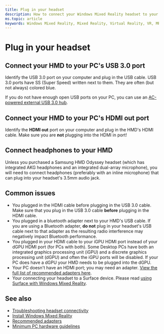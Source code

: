 ```yaml
---
title: Plug in your headset
description: How to connect your Windows Mixed Reality headset to your PC.
ms.topic: article
keywords: Windows Mixed Reality, Mixed Reality, Virtual Reality, VR, MR, headset, setup, get started
---
```


# Plug in your headset

## Connect your HMD to your PC's USB 3.0 port

Identify the USB 3.0 port on your computer and plug in the USB cable. USB 3.0 ports have SS (Super Speed) written next to them. They are often (but not always) colored blue.

If you do not have enough open USB ports on your PC, you can use an [AC-powered external USB 3.0 hub](recommended-adapters-for-windows-mixed-reality-capable-pcs.md#using-external-usb-30-hubs-with-windows-mixed-reality-headsets).

## Connect your HMD to your PC's HDMI out port

Identify the **HDMI out** port on your computer and plug in the HMD's HDMI cable. Make sure you are **not** plugging into the HDMI in port!

## Connect headphones to your HMD

Unless you purchased a Samsung HMD Odyssey headset (which has integrated AKG headphones and an integrated dual-array microphone), you will need to connect headphones (preferably with an inline microphone) that can plug into your headset's 3.5mm audio jack.

## Common issues
* You plugged in the HDMI cable before plugging in the USB 3.0 cable.  Make sure that you plug in the USB 3.0 cable **before** plugging in the HDMI cable.
* You plugged in a bluetooth adapter next to your HMD's USB cable.  If you are using a Bluetooth adapter, **do not** plug in your headset's USB cable next to that adapter as the resulting radio interference may negatively impact Bluetooth performance.
* You plugged in your HDMI cable to your iGPU HDMI port instead of your dGPU HDMI port (for PCs with both). Some Desktop PCs have both an integrated graphics processing unit (iGPU) and a discrete graphics processing unit (dGPU) and often the iGPU ports will be disabled. If your PC does have a dGPU your HMD needs to be plugged into the dGPU.  
* Your PC doesn't have an HDMI port; you may need an adapter. [View the full list of recommended adapters here](recommended-adapters-for-windows-mixed-reality-capable-pcs.md). 
* Your connecting your headset to a Surface device.  Please read [using Surface with Windows Mixed Reality](windows-mixed-reality-minimum-pc-hardware-compatibility-guidelines.md#windows-mixed-reality-and-surface).

## See also

* [Troubleshooting headset connectivity](troubleshooting-windows-mixed-reality.md#hmd-connectivity)
* [Install Windows Mixed Reality](install-windows-mixed-reality.md)
* [Recommended adapters](recommended-adapters-for-windows-mixed-reality-capable-pcs.md)
* [Minimum PC hardware guidelines](windows-mixed-reality-minimum-pc-hardware-compatibility-guidelines.md)
